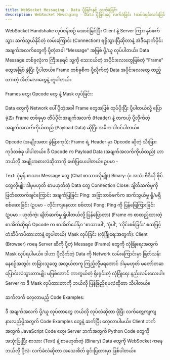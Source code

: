 ```yaml
---
title: WebSocket Messaging - Data ပို့ခြင်းနှင့် လက်ခံခြင်း
description: WebSocket Messaging - Data ပို့ခြင်းနှင့် လက်ခံခြင်း (ထပ်မံရှင်းလင်းခြင်း)
---
```


WebSocket Handshake လုပ်ငန်းစဉ် အောင်မြင်ပြီး Client နဲ့ Server ကြား နှစ်ဖက်သွား ဆက်သွယ်နိုင်တဲ့ လမ်းကြောင်း (Connection) ရရှိသွားပြီဆိုတာနဲ့ အဲဒီနောက်ပိုင်း အချက်အလက်တွေကို ပို့တဲ့အခါ "Message" အဖြစ် ပို့/ယူ လုပ်ပါတယ်။ Data Message တစ်ခုလုံးက ကြီးနေရင် သူ့ကို သေးငယ်တဲ့ အပိုင်းလေးတွေဖြစ်တဲ့ "Frame" တွေအဖြစ် ခွဲပြီး ပို့ပါတယ်။ Frame တစ်ခုစီက ပို့လိုက်တဲ့ Data အပိုင်းလေးတွေ ထည့်ထားတဲ့ အိတ်လေးတွေနဲ့ တူပါတယ်။

Frames တွေ၊ Opcode တွေ နဲ့ Mask လုပ်ခြင်း:

Data တွေကို Network ပေါ် ပို့တဲ့အခါ Frame တွေအဖြစ် ထုပ်ပိုးပြီး ပို့ပါတယ်လို့ ပြောခဲ့죠။ Frame တစ်ခုမှာ ထိပ်ပိုင်းအချက်အလက် (Header) နဲ့ တကယ့် ပို့လိုက်တဲ့ အချက်အလက်ကိုယ်ထည် (Payload Data) ဆိုပြီး အဓိက ပါဝင်ပါတယ်။

Opcode (အမျိုးအစား ခွဲခြားကုဒ်): Frame ရဲ့ Header မှာ Opcode ဆိုတဲ့ သီးခြား ကုဒ်တစ်ခု ပါပါတယ်။ ဒီ Opcode က Payload Data (အချက်အလက်ကိုယ်ထည်) ဟာ ဘယ်လို အမျိုးအစားလဲဆိုတာကို ဖော်ပြပေးပါတယ်။ ဥပမာ -

Text: ပုံမှန် စာသား Message တွေ (Chat စာသားလိုမျိုး)
Binary: ပုံ၊ အသံ၊ ဗီဒီယို ဖိုင်တွေလိုမျိုး ဒါမှမဟုတ် စာမဟုတ်တဲ့ Data တွေ
Connection Close: ချိတ်ဆက်မှုကို ဖြတ်တောက်ချင်ကြောင်း အချက်ပြခြင်း
Ping: အခြားတစ်ဖက်က ဆက်သွယ်မှု ရှိ/မရှိ စစ်ဆေးခြင်း (ဥပမာ - လိုင်းကျနေလား စစ်တာ)
Pong: Ping ကို ပြန်ဖြေကြားခြင်း (ဥပမာ - ဟုတ်ကဲ့၊ ချိတ်ဆက်မှု ရှိပါတယ်လို့ ပြန်ပြောတာ) (Frame က စာထည့်ထားတဲ့ စာအိတ်ဆိုရင် Opcode က စာအိတ်ပေါ်မှာ 'စာသားပါ', 'ပုံပါ', 'လိုင်းစစ်ခြင်း' စသဖြင့် တံဆိပ်ကပ်ထားတာနဲ့ တူပါတယ်)
Mask လုပ်ခြင်း (လုံခြုံရေးအတွက်): Client (Browser) ကနေ Server ဆီကို ပို့တဲ့ Message (Frame) တွေကို လုံခြုံရေးအတွက် Mask လုပ်ရပါမယ်။ ဒါဟာ ပို့လိုက်တဲ့ Data ကို Network လမ်းကြောင်းမှာ ဖြတ်သန်းနေစဉ်အတွင်း တခြားသူတွေ အလွယ်တကူ ကြည့်လို့မရအောင် ဒါမှမဟုတ် မတော်တဆ ပြောင်းလဲသွားတာမျိုး မဖြစ်အောင် ကာကွယ်တဲ့ ရိုးရှင်းတဲ့ လုံခြုံရေး နည်းလမ်းလေးပါ။ Server က ဒီ Mask လုပ်ထားတာကို ဘယ်လို ပြန်ဖြည်ရမလဲဆိုတာ သိပါတယ်။

ဆက်လက် လေ့လာမည့် Code Examples:

ဒီ အချက်အလက် ပို့/ယူ လုပ်တာတွေ ဘယ်လို လုပ်လဲဆိုတာ ပိုပြီး လက်တွေ့ကျကျ နားလည်ဖို့အတွက် Code Examples တွေနဲ့ ဆက်ပြီး လေ့လာပါမယ်။ Client ဘက်အတွက် JavaScript Code တွေ၊ Server ဘက်အတွက် Python Code တွေကို အသုံးပြုပြီး စာသား (Text) နဲ့ စာမဟုတ်တဲ့ (Binary) Data တွေကို WebSocket ကနေ ဘယ်လို ပို့လဲ၊ လက်ခံလဲဆိုတာ အသေးစိတ် ရှင်းပြထားမှာ ဖြစ်ပါတယ်။
